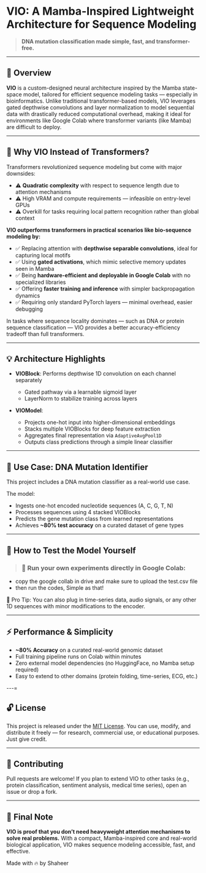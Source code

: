 # VIO: A Mamba-Inspired Lightweight Architecture for Sequence Modeling

> **DNA mutation classification made simple, fast, and transformer-free.**

---

## 🔬 Overview

**VIO** is a custom-designed neural architecture inspired by the Mamba state-space model, tailored for efficient sequence modeling tasks — especially in bioinformatics. Unlike traditional transformer-based models, VIO leverages gated depthwise convolutions and layer normalization to model sequential data with drastically reduced computational overhead, making it ideal for environments like Google Colab where transformer variants (like Mamba) are difficult to deploy.

---

## 🧠 Why VIO Instead of Transformers?

Transformers revolutionized sequence modeling but come with major downsides:

* ⚠️ **Quadratic complexity** with respect to sequence length due to attention mechanisms
* ⚠️ High VRAM and compute requirements — infeasible on entry-level GPUs
* ⚠️ Overkill for tasks requiring local pattern recognition rather than global context

**VIO outperforms transformers in practical scenarios like bio-sequence modeling by:**

* ✅ Replacing attention with **depthwise separable convolutions**, ideal for capturing local motifs
* ✅ Using **gated activations**, which mimic selective memory updates seen in Mamba
* ✅ Being **hardware-efficient and deployable in Google Colab** with no specialized libraries
* ✅ Offering **faster training and inference** with simpler backpropagation dynamics
* ✅ Requiring only standard PyTorch layers — minimal overhead, easier debugging

In tasks where sequence locality dominates — such as DNA or protein sequence classification — VIO provides a better accuracy-efficiency tradeoff than full transformers.

---

## 💡 Architecture Highlights

* **VIOBlock**: Performs depthwise 1D convolution on each channel separately

  * Gated pathway via a learnable sigmoid layer
  * LayerNorm to stabilize training across layers
* **VIOModel**:

  * Projects one-hot input into higher-dimensional embeddings
  * Stacks multiple VIOBlocks for deep feature extraction
  * Aggregates final representation via `AdaptiveAvgPool1D`
  * Outputs class predictions through a simple linear classifier

---

## 🧬 Use Case: DNA Mutation Identifier

This project includes a DNA mutation classifier as a real-world use case.

The model:

* Ingests one-hot encoded nucleotide sequences (A, C, G, T, N)
* Processes sequences using 4 stacked VIOBlocks
* Predicts the gene mutation class from learned representations
* Achieves **\~80% test accuracy** on a curated dataset of gene types

---

## 🚀 How to Test the Model Yourself

> ### 🧪 Run your own experiments directly in Google Colab:
* copy the google collab in drive and make sure to upload the test.csv file 
* then run the codes, Simple as that!


🧠 Pro Tip: You can also plug in time-series data, audio signals, or any other 1D sequences with minor modifications to the encoder.

---

## ⚡ Performance & Simplicity

* **\~80% Accuracy** on a curated real-world genomic dataset
* Full training pipeline runs on Colab within minutes
* Zero external model dependencies (no HuggingFace, no Mamba setup required)
* Easy to extend to other domains (protein folding, time-series, ECG, etc.)

---=

## 🔓 License

This project is released under the [MIT License](LICENSE). You can use, modify, and distribute it freely — for research, commercial use, or educational purposes. Just give credit.

---

## 🤝 Contributing

Pull requests are welcome! If you plan to extend VIO to other tasks (e.g., protein classification, sentiment analysis, medical time series), open an issue or drop a fork.

---

## 🌟 Final Note

**VIO is proof that you don’t need heavyweight attention mechanisms to solve real problems.** With a compact, Mamba-inspired core and real-world biological application, VIO makes sequence modeling accessible, fast, and effective.

Made with 🔥 by Shaheer
